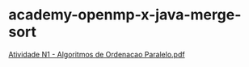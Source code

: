 # academy-openmp-x-java-merge-sort
[Atividade N1 - Algoritmos de Ordenacao Paralelo.pdf](https://github.com/jobdev-hub/academy-openmp-x-java-merge-sort/files/7325189/Atividade.N1.-.Algoritmos.de.Ordenacao.Paralelo.pdf)
